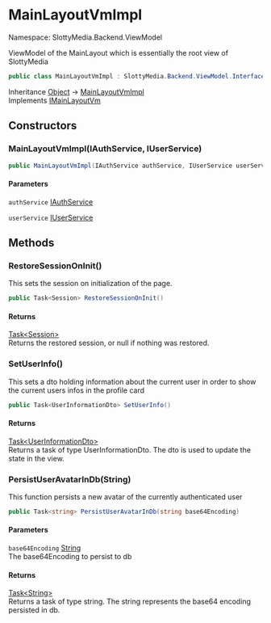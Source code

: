 # MainLayoutVmImpl

Namespace: SlottyMedia.Backend.ViewModel

ViewModel of the MainLayout which is essentially the root view of SlottyMedia

```csharp
public class MainLayoutVmImpl : SlottyMedia.Backend.ViewModel.Interfaces.IMainLayoutVm
```

Inheritance [Object](https://docs.microsoft.com/en-us/dotnet/api/system.object) → [MainLayoutVmImpl](./slottymedia.backend.viewmodel.mainlayoutvmimpl.md)<br>
Implements [IMainLayoutVm](./slottymedia.backend.viewmodel.interfaces.imainlayoutvm.md)

## Constructors

### **MainLayoutVmImpl(IAuthService, IUserService)**

```csharp
public MainLayoutVmImpl(IAuthService authService, IUserService userService)
```

#### Parameters

`authService` [IAuthService](./slottymedia.backend.services.interfaces.iauthservice.md)<br>

`userService` [IUserService](./slottymedia.backend.services.interfaces.iuserservice.md)<br>

## Methods

### **RestoreSessionOnInit()**

This sets the session on initialization of the page.

```csharp
public Task<Session> RestoreSessionOnInit()
```

#### Returns

[Task&lt;Session&gt;](https://docs.microsoft.com/en-us/dotnet/api/system.threading.tasks.task-1)<br>
Returns the restored session, or null if nothing was restored.

### **SetUserInfo()**

This sets a dto holding information about the current user in order to show the current users infos in the profile
 card

```csharp
public Task<UserInformationDto> SetUserInfo()
```

#### Returns

[Task&lt;UserInformationDto&gt;](https://docs.microsoft.com/en-us/dotnet/api/system.threading.tasks.task-1)<br>
Returns a task of type UserInformationDto. The dto is used to update the state in the view.

### **PersistUserAvatarInDb(String)**

This function persists a new avatar of the currently authenticated user

```csharp
public Task<string> PersistUserAvatarInDb(string base64Encoding)
```

#### Parameters

`base64Encoding` [String](https://docs.microsoft.com/en-us/dotnet/api/system.string)<br>
The base64Encoding to persist to db

#### Returns

[Task&lt;String&gt;](https://docs.microsoft.com/en-us/dotnet/api/system.threading.tasks.task-1)<br>
Returns a task of type string. The string represents the base64 encoding persisted in db.
